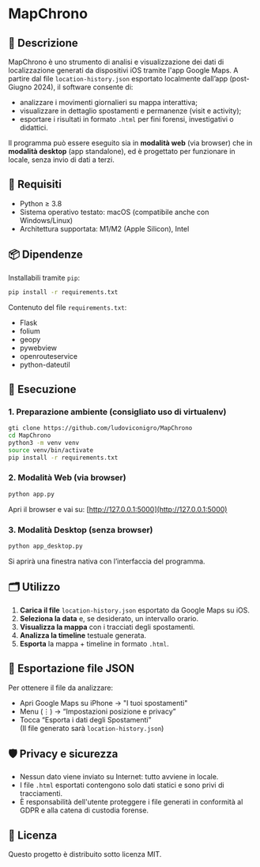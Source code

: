 # MapChrono

## 📌 Descrizione

MapChrono è uno strumento di analisi e visualizzazione dei dati di localizzazione generati da dispositivi iOS tramite l'app Google Maps. A partire dal file `location-history.json` esportato localmente dall’app (post-Giugno 2024), il software consente di:

- analizzare i movimenti giornalieri su mappa interattiva;
- visualizzare in dettaglio spostamenti e permanenze (visit e activity);
- esportare i risultati in formato `.html` per fini forensi, investigativi o didattici.

Il programma può essere eseguito sia in **modalità web** (via browser) che in **modalità desktop** (app standalone), ed è progettato per funzionare in locale, senza invio di dati a terzi.

## 🧩 Requisiti

- Python ≥ 3.8
- Sistema operativo testato: macOS (compatibile anche con Windows/Linux)
- Architettura supportata: M1/M2 (Apple Silicon), Intel

## 📦 Dipendenze

Installabili tramite `pip`:

```bash
pip install -r requirements.txt
```

Contenuto del file `requirements.txt`:
- Flask
- folium
- geopy
- pywebview
- openrouteservice
- python-dateutil

## 🚀 Esecuzione

### 1. Preparazione ambiente (consigliato uso di virtualenv)

```bash
gti clone https://github.com/ludoviconigro/MapChrono
cd MapChrono
python3 -m venv venv
source venv/bin/activate
pip install -r requirements.txt
```

### 2. Modalità Web (via browser)

```bash
python app.py
```

Apri il browser e vai su: [http://127.0.0.1:5000](http://127.0.0.1:5000)

### 3. Modalità Desktop (senza browser)

```bash
python app_desktop.py
```

Si aprirà una finestra nativa con l’interfaccia del programma.

## 🗂️ Utilizzo

1. **Carica il file** `location-history.json` esportato da Google Maps su iOS.
2. **Seleziona la data** e, se desiderato, un intervallo orario.
3. **Visualizza la mappa** con i tracciati degli spostamenti.
4. **Analizza la timeline** testuale generata.
5. **Esporta** la mappa + timeline in formato `.html`.

## 📁 Esportazione file JSON

Per ottenere il file da analizzare:
- Apri Google Maps su iPhone → "I tuoi spostamenti"
- Menu (⋮) → “Impostazioni posizione e privacy”
- Tocca “Esporta i dati degli Spostamenti”  
(Il file generato sarà `location-history.json`)

## 🛡️ Privacy e sicurezza

- Nessun dato viene inviato su Internet: tutto avviene in locale.
- I file `.html` esportati contengono solo dati statici e sono privi di tracciamenti.
- È responsabilità dell'utente proteggere i file generati in conformità al GDPR e alla catena di custodia forense.


## 📝 Licenza

Questo progetto è distribuito sotto licenza MIT.
